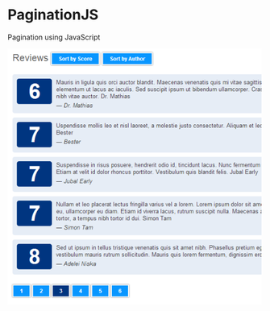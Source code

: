 PaginationJS
============

Pagination using JavaScript

![alt tag](https://raw.githubusercontent.com/nightwolfz/PaginationJS/master/preview.png)
